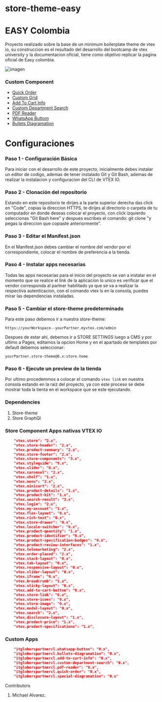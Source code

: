# store-theme-easy

# EASY Colombia

Proyecto realizado sobre la base de un minimum boilerplate theme de vtex io, su construccion es el resultado del desarrollo del bootcamp de vtex university y la documentacion oficial, tiene como objetivo replicar la pagina oficial de Easy colombia.

![imagen](/assets/img/michael--itgloberspartnercl.myvtex.com_.png)

### Custom Component

 - [Quick Order](https://github.com/Maikyjar/itgloberspartnercl-quick-order)
 - [Custom Grid](https://github.com/Maikyjar/itgloberspartnercl-custom-diagramation-template)
 - [Add To Cart Info](https://github.com/Maikyjar/itgloberspartnercl-add-to-cart-info)
 - [Custom Department Search](https://github.com/Maikyjar/itgloberspartnercl-custom-department-search)
 - [PDF Reader](https://github.com/Maikyjar/itgloberspartnercl-html-pdf)
 - [WhatsApp Buttom](https://github.com/Maikyjar/itgloberspartnercl-whatsapp-button)
 - [Bullets Diagramation](https://github.com/Maikyjar/itgloberspartnercl-bullets-diagramation)

# Configuraciones

### Paso 1 - Configuración Básica

Para iniciar con el desarrollo de este proyecto, inicialmente debes instalar un editor de codigo, ademas de tener instalado Git y Git Bash, ademas de realizar la instalacion y configuracion del CLI de VTEX IO.

### Paso 2 - Clonación del repositorio

Estando en este repositorio te dirijes a la parte superior derecha das click en "Code", copias la direccion HTTPS, te dirijes al directorio o carpeta de tu computador en donde deseas colocar el proyecto, con click izquierdo seleccionas "Git Bash here" y despues escribes el comando: git clone "y pegas la direccion que copiaste anteriormente".

### Paso 3 - Editar el Manifest.json

En el Manifest.json debes cambiar el nombre del vendor por el correspondiente, colocar el nombre de preferencia a la tienda.

### Paso 4 - Instalar apps necesarias

Todas las apps necesarias para el inicio del proyecto se van a instalar en el momento que se realice el link de la aplicacion lo unico es verificar que el vendor corresponda al partner habilitado ya que se va a realizar la respectiva autenticacion, con el comando vtex ls en la consola, puedes mirar las dependencias instaladas.

### Paso 5 - Cambiar el store-theme predeterminado

Para este paso debemos ir a nuestra store-theme:

    https://yourWorkspace--yourPartner.myvtex.com/admin

Despues de estar ahí, debemos ir a STORE SETTINGS luego a CMS y por ultimo a Pages, editamos la opcion Home y en el apartado de templates por default debemos seleccionar:

    yourPartner.store-theme@0.x:store.home

### Paso 6 - Ejecute un preview de la tienda

Por ultimo procedemmos a colocar el comando `vtex link` en nuestra consola estando en la raiz del proyecto, ya con este proceso se debe mostrar toda la tienta en el workspace que se este ejecutando.

### Dependencies
1. Store-theme
2. Store GraphQl

### Store Component Apps nativas VTEX IO

```json
    "vtex.store": "2.x",
    "vtex.store-header": "2.x",
    "vtex.product-summary": "2.x",
    "vtex.store-footer": "2.x",
    "vtex.store-components": "3.x",
    "vtex.styleguide": "9.x",
    "vtex.slider": "0.x",
    "vtex.carousel": "2.x",
    "vtex.shelf": "1.x",
    "vtex.menu": "2.x",
    "vtex.minicart": "2.x",
    "vtex.product-details": "1.x",
    "vtex.product-kit": "1.x",
    "vtex.search-result": "3.x",
    "vtex.login": "2.x",
    "vtex.my-account": "1.x",
    "vtex.flex-layout": "0.x",
    "vtex.rich-text": "0.x",
    "vtex.store-drawer": "0.x",
    "vtex.locale-switcher": "0.x",
    "vtex.product-quantity": "1.x",
    "vtex.product-identifier": "0.x",
    "vtex.product-specification-badges": "0.x",
    "vtex.product-review-interfaces": "1.x",
    "vtex.telemarketing": "2.x",
    "vtex.order-placed": "2.x",
    "vtex.stack-layout": "0.x",
    "vtex.tab-layout": "0.x",
    "vtex.responsive-layout": "0.x",
    "vtex.slider-layout": "0.x",
    "vtex.iframe": "0.x",
    "vtex.breadcrumb": "1.x",
    "vtex.sticky-layout": "0.x",
    "vtex.add-to-cart-button": "0.x",
    "vtex.store-link": "0.x",
    "vtex.store-icons": "0.x",
    "vtex.store-image": "0.x",
    "vtex.modal-layout": "0.x",
    "vtex.search": "2.x",
    "vtex.disclosure-layout": "1.x",
    "vtex.product-price": "1.x",
    "vtex.product-specifications": "1.x",
```

### Custom Apps

```json
    "itgloberspartnercl.whatsapp-button": "0.x",
    "itgloberspartnercl.bullets-diagramation": "0.x",
    "itgloberspartnercl.add-to-cart-info": "0.x",
    "itgloberspartnercl.custom-department-search": "0.x",
    "itgloberspartnercl.pdf-reader": "0.x",
    "itgloberspartnercl.quick-order": "0.x",
    "itgloberspartnercl.special-diagramation": "0.x"
```

Contributors
1. Michael Alvarez.